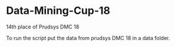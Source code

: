 # Data-Mining-Cup-18
14th place of Prudsys DMC 18

To run the script put the data from prudsys DMC 18 in a data folder.
